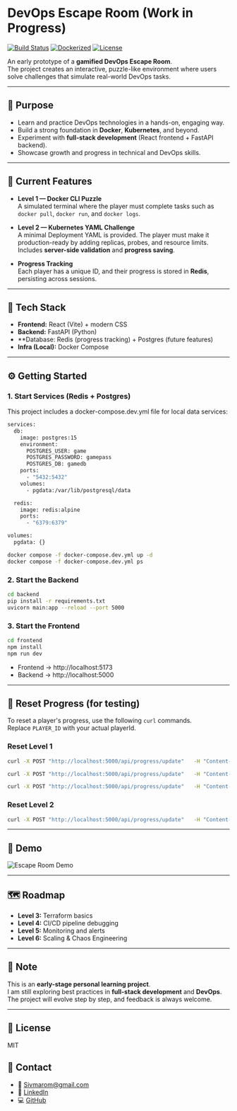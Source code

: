 # DevOps Escape Room (Work in Progress)

[![Build Status](https://img.shields.io/badge/CI-GitHub%20Actions-planned)]()
[![Dockerized](https://img.shields.io/badge/Docker-compose-blue)]()
[![License](https://img.shields.io/badge/license-MIT-lightgrey)]()

An early prototype of a **gamified DevOps Escape Room**.  
The project creates an interactive, puzzle-like environment where users solve challenges that simulate real-world DevOps tasks.

---

## 🎯 Purpose
- Learn and practice DevOps technologies in a hands-on, engaging way.  
- Build a strong foundation in **Docker**, **Kubernetes**, and beyond.  
- Experiment with **full-stack development** (React frontend + FastAPI backend).  
- Showcase growth and progress in technical and DevOps skills.  

---

## 🚀 Current Features
- **Level 1 — Docker CLI Puzzle**  
  A simulated terminal where the player must complete tasks such as `docker pull`, `docker run`, and `docker logs`.  

- **Level 2 — Kubernetes YAML Challenge**  
  A minimal Deployment YAML is provided. The player must make it production-ready by adding replicas, probes, and resource limits.  
  Includes **server-side validation** and **progress saving**.  

- **Progress Tracking**  
  Each player has a unique ID, and their progress is stored in **Redis**, persisting across sessions.  

---

## 🧱 Tech Stack
- **Frontend:** React (Vite) + modern CSS  
- **Backend:** FastAPI (Python)  
- **Database: Redis (progress tracking) + Postgres (future features)
- **Infra (Local):** Docker Compose  

---

## ⚙️ Getting Started

### 1. Start Services (Redis + Postgres)

This project includes a docker-compose.dev.yml file for local data services:
```bash
services:
  db:
    image: postgres:15
    environment:
      POSTGRES_USER: game
      POSTGRES_PASSWORD: gamepass
      POSTGRES_DB: gamedb
    ports:
      - "5432:5432"
    volumes:
      - pgdata:/var/lib/postgresql/data

  redis:
    image: redis:alpine
    ports:
      - "6379:6379"

volumes:
  pgdata: {}
```
```bash
docker compose -f docker-compose.dev.yml up -d
docker compose -f docker-compose.dev.yml ps
```
### 2. Start the Backend
```bash
cd backend
pip install -r requirements.txt
uvicorn main:app --reload --port 5000
```

### 3. Start the Frontend
```bash
cd frontend
npm install
npm run dev
```

- Frontend → http://localhost:5173  
- Backend → http://localhost:5000  

---

## 🔄 Reset Progress (for testing)

To reset a player's progress, use the following `curl` commands.  
Replace `PLAYER_ID` with your actual playerId.

### Reset Level 1
```bash
curl -X POST "http://localhost:5000/api/progress/update"   -H "Content-Type: application/json"   -d '{"playerId":"PLAYER_ID","level":1,"task":"pull","completed":false}'

curl -X POST "http://localhost:5000/api/progress/update"   -H "Content-Type: application/json"   -d '{"playerId":"PLAYER_ID","level":1,"task":"run","completed":false}'

curl -X POST "http://localhost:5000/api/progress/update"   -H "Content-Type: application/json"   -d '{"playerId":"PLAYER_ID","level":1,"task":"logs","completed":false}'
```

### Reset Level 2
```bash
curl -X POST "http://localhost:5000/api/progress/update"   -H "Content-Type: application/json"   -d '{"playerId":"PLAYER_ID","level":2,"task":"validYaml","completed":false}'
```

---
## 🎥 Demo

![Escape Room Demo](./assets/demo.gif)

---

## 🗺️ Roadmap
- **Level 3:** Terraform basics  
- **Level 4:** CI/CD pipeline debugging  
- **Level 5:** Monitoring and alerts  
- **Level 6:** Scaling & Chaos Engineering  

---

## 📝 Note
This is an **early-stage personal learning project**.  
I am still exploring best practices in **full-stack development** and **DevOps**.  
The project will evolve step by step, and feedback is always welcome.  

---

## 📄 License
MIT

## 💬 Contact
- 📧 [Sivmarom@gmail.com](mailto:Sivmarom@gmail.com)  
- 🔗 [LinkedIn](https://www.linkedin.com/in/sivan-marom/)  
- 💻 [GitHub](https://github.com/sivanmarom)  
